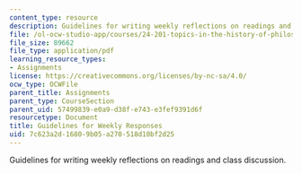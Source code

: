 ```yaml
---
content_type: resource
description: Guidelines for writing weekly reflections on readings and class discussion.
file: /ol-ocw-studio-app/courses/24-201-topics-in-the-history-of-philosophy-justice-political-economy-spring-2016/7c623a2d16809b05a270518d10bf2d25_MIT24_201S16_Responses.pdf
file_size: 89662
file_type: application/pdf
learning_resource_types:
- Assignments
license: https://creativecommons.org/licenses/by-nc-sa/4.0/
ocw_type: OCWFile
parent_title: Assignments
parent_type: CourseSection
parent_uid: 57499839-e0a9-d38f-e743-e3fef9391d6f
resourcetype: Document
title: Guidelines for Weekly Responses
uid: 7c623a2d-1680-9b05-a270-518d10bf2d25
---
```

Guidelines for writing weekly reflections on readings and class discussion.